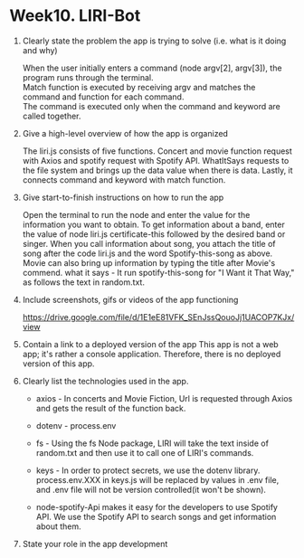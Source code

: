 # Week10. LIRI-Bot



1. Clearly state the problem the app is trying to solve (i.e. what is it doing and why)

    When the user initially enters a command (node argv[2], argv[3]), the program runs through the terminal.     
    Match function is executed by receiving argv and matches the command and function for each command.  
    The command is executed only when the command and keyword are called together.

2. Give a high-level overview of how the app is organized

    The liri.js consists of five functions.
    Concert and movie function request with Axios and spotify request with Spotify API.
    WhatItSays requests to the file system and brings up the data value when there is data.
    Lastly, it connects command and keyword with match function.

3. Give start-to-finish instructions on how to run the app

    Open the terminal to run the node and enter the value for the information you want to obtain.
    To get information about a band, enter the value of node liri.js certificate-this followed by the desired band or singer.
    When you call information about song, you attach the title of song after the code liri.js and the word Spotify-this-song       as above.
    Movie can also bring up information by typing the title after Movie's commend.
    what it says - It run spotify-this-song for "I Want it That Way," as follows the text in random.txt.

4. Include screenshots, gifs or videos of the app functioning

    https://drive.google.com/file/d/1E1eE81VFK_SEnJssQouoJj1UACOP7KJx/view


5. Contain a link to a deployed version of the app
    This app is not a web app; it's rather a console application. Therefore, there is no deployed version of this app.

6. Clearly list the technologies used in the app.
   * axios - In concerts and Movie Fiction, Url is requested through Axios and gets the result of the function back.

   * dotenv - process.env

   * fs - Using the fs Node package, LIRI will take the text inside of random.txt and then use it to call one of LIRI's                 commands.

   * keys - In order to protect secrets, we use the dotenv library. process.env.XXX in keys.js will be replaced by values in               .env file, and .env file will not be version controlled(it won't be shown).

   * node-spotify-Api makes it easy for the developers to use Spotify API. We use the Spotify API to search songs and get          information about them.

7. State your role in the app development
